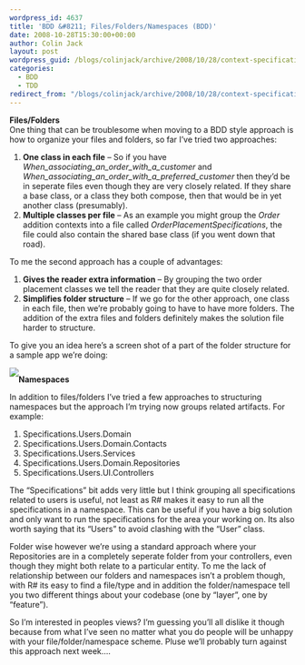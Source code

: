 ```yaml
---
wordpress_id: 4637
title: 'BDD &#8211; Files/Folders/Namespaces (BDD)'
date: 2008-10-28T15:30:00+00:00
author: Colin Jack
layout: post
wordpress_guid: /blogs/colinjack/archive/2008/10/28/context-specification-files-folders-namespaces-bdd.aspx
categories:
  - BDD
  - TDD
redirect_from: "/blogs/colinjack/archive/2008/10/28/context-specification-files-folders-namespaces-bdd.aspx/"
---
```

<span style="font-weight: bold">Files/Folders</span>  
One thing that can be troublesome when moving to a&nbsp;BDD style approach is how to organize your files and folders, so far I&#8217;ve tried two approaches: 

  1. <span style="font-weight: bold">One class in each file</span> &#8211; So if you have <span style="font-style: italic">Whe</span><span style="font-style: italic">n_associating_an_order_with_a_customer </span>and <span style="font-style: italic">When_associating_an_order_with_a_preferred_customer</span> then they&#8217;d be in seperate files even though they are very closely related. If they share a base class, or a class they both compose, then that would be in yet another class (presumably).
  2. <span style="font-weight: bold">Multiple classes per file</span> &#8211; As an example you might group the <span style="font-style: italic">Order</span> addition contexts into a file called <span style="font-style: italic">OrderPlacementSpecifications</span>, the file could also contain the shared base class (if you went down that road).

To me the second approach has a couple of advantages: 

  1. <span style="font-weight: bold" class="Apple-style-span">Gives the reader extra information</span> &#8211; By grouping the two order placement classes we tell the reader that they are quite closely related.
  2. <span style="font-weight: bold">Simplifies folder structure</span> &#8211; If we go for the other approach, one class in each file, then we&#8217;re probably going to have to have more folders. The addition of the extra files and folders definitely makes the solution file harder to structure.

To give you an idea here&#8217;s a screen shot of a part of the folder structure for a sample app we&#8217;re doing:

<div style="text-align: left">
  <a href="http://1.bp.blogspot.com/_DTvjK44dn8U/SPdvGtdZY8I/AAAAAAAAAHs/Li5AAFMIZt4/s1600-h/BDDFolder.JPG"><img border="0" src="http://1.bp.blogspot.com/_DTvjK44dn8U/SPdvGtdZY8I/AAAAAAAAAHs/Li5AAFMIZt4/s320/BDDFolder.JPG" style="margin: 0px auto 10px;cursor: pointer;text-align: center" /></a><span style="font-weight: bold">Namespaces</span>
</div>

In addition to files/folders I&#8217;ve tried a few approaches to structuring namespaces but the approach I&#8217;m trying now groups related artifacts. For example:

  1. Specifications.Users.Domain 
  2. Specifications.Users.Domain.Contacts 
  3. Specifications.Users.Services 
  4. Specifications.Users.Domain.Repositories 
  5. Specifications.Users.UI.Controllers

The &#8220;Specifications&#8221; bit adds very little but I think grouping all specifications related to users is useful, not least as R# makes it easy to run all the specifications in a namespace. This can be useful if you have a big solution and only want to run the specifications for the area your working on. Its also worth saying that its &#8220;Users&#8221; to avoid clashing with the &#8220;User&#8221; class.

Folder wise however we&#8217;re using a standard approach where your Repositories are in a completely seperate folder from your controllers, even though they might both relate to a particular entity. To me the lack of relationship between our folders and namespaces isn&#8217;t a problem though, with R# its easy to find a file/type and in addition the folder/namespace tell you two different things about your codebase (one by &#8220;layer&#8221;, one by &#8220;feature&#8221;).

So I&#8217;m interested in peoples views? I&#8217;m guessing you&#8217;ll all dislike it though because from what I&#8217;ve seen no matter what you do people will be unhappy with your file/folder/namespace scheme. Pluse we&#8217;ll probably turn against this approach next week&#8230;.